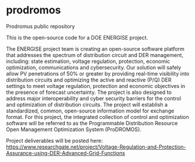 # prodromos
Prodromus public repository

This is the open-source code for a DOE ENERGISE project. 

The ENERGISE project team is creating an open-source software platform 
that addresses the spectrum of distribution circuit and DER management, 
including: state estimation, voltage regulation, protection, economic 
optimization, communications and cybersecurity. Our solution will safely 
allow PV penetrations of 50% or greater by providing real-time visibility 
into distribution circuits and optimizing the active and reactive (P/Q) 
DER settings to meet voltage regulation, protection and economic objectives 
in the presence of forecast uncertainty. The project is also designed to 
address major interoperability and cyber security barriers for the control 
and optimization of distribution circuits. The project will establish a 
standardized, common, open-source information model for exchange format. 
For this project, the integrated collection of control and optimization 
software will be referred to as the Programmable Distribution Resource 
Open Management Optimization System (ProDROMOS). 

Project deliverables will be posted here: 
https://www.researchgate.net/project/Voltage-Regulation-and-Protection-Assurance-using-DER-Advanced-Grid-Functions


